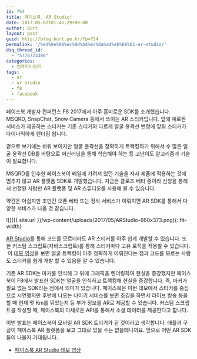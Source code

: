 ```yaml
---
id: 754
title: 페이스북, AR Studio!
date: 2017-05-02T01:46:29+00:00
author: Burt
layout: post
guid: http://blog.burt.pe.kr/?p=754
permalink: '/%ed%8e%98%ec%9d%b4%ec%8a%a4%eb%b6%81-ar-studio/'
dsq_thread_id:
  - "5776723386"
categories:
  - 컴퓨터이야기
tags:
  - ar
  - ar studio
  - f8
  - facebook
---
```


페이스북 개발자 컨퍼런스 F8 2017에서 아주 흥미로운 SDK를 소개했습니다. MSQRD, SnapChat, Snow Camera 등에서 쓰이는 AR 스티커입니다. 앞에 예로든 서비스가 제공하는 스티커는 기존 스티커와 다르게 얼굴 윤곽선 변형에 맞춰 스티커가 다이나믹하게 렌더링 됩니다. 

겉으로 보기에는 쉬워 보이지만 얼굴 윤곽선을 정확하게 트랙킹하기 위해서 수 많은 얼굴 윤곽선 DB를 바탕으로 머신러닝을 통해 학습해야 하는 등 고난이도 알고리즘과 기술이 필요합니다. 

MSQRD를 인수한 페이스북이 베일에 가려져 있던 기술을 자사 제품에 적용하는 것에 멈추지 않고 AR 플랫폼 SDK로 개발했습니다. 지금은 클로즈 베타 중이라 신청을 통해서 선정된 사람만 AR 플랫폼 및 AR 스튜디오를 사용해 볼 수 있습니다. 

약간은 아쉽지만 조만간 오픈 베타 또는 정식 서비스가 이뤄지면 AR SDK를 통해서 다양한 서비스가 나올 것 같습니다.

![]({{ site.url }}/wp-content/uploads/2017/05/ARStudio-660x373.png){:.fit-width}

[AR Studio](https://developers.facebook.com/videos/f8-2017/intro-to-building-camera-effects-with-the-ar-studio-live-demo/?utm_campaign=This%2BWeek%2Bin%2BSwift&utm_medium=email&utm_source=This_Week_in_Swift_129)를 통해 코드를 모르더라도 AR 스티커를 아주 쉽게 개발할 수 있습니다. 또한 커스텀 스크립트(자바스크립트)를 통해 스티커마다 고유 로직을 적용할 수 있습니다.  이 [데모 영상](https://developers.facebook.com/videos/f8-2017/intro-to-building-camera-effects-with-the-ar-studio-live-demo/?utm_campaign=This%2BWeek%2Bin%2BSwift&utm_medium=email&utm_source=This_Week_in_Swift_129)을 보면 얼굴 트랙킹이 아주 정확하게 이뤄진다는 점과 코드를 모르는 사람도 스티커를 쉽게 개발 할 수 있음을 알 수 있습니다.
  
기존 AR SDK는 마커를 인식해 그 위에 그래픽을 렌더링하여 현실을 증강했지만 페이스북이 F8에서 발표한 SDK는 얼굴을 인식하고 트랙킹해 현실을 증강합니다. 즉, 마커가 필요 없는 SDK라는 점에서 의미가 있습니다. 페이스북은 이번 데모에서 스티커를 중심으로 시연했지만 후반에 나오는 나이키 서비스를 보면 조깅을 하면서 라이브 방송 등을 할 때 현재 몇 Km를 뛰었는지 등 부가 정보를 AR로 제공할 수 있습니다. 커스텀 스크립트를 작성할 때, 페이스북의 다채로운 API를 통해서 소셜 데이터를 제공한다고 합니다.

이번 발표는 페이스북이 모바일 AR SDK 트리거가 된 것이라고 생각합니다. 애플과 구글이 페이스북 AR 플랫폼을 보고 그대로 있을 수는 없을테니까요. 앞으로 어떤 AR SDK 들이 나올지 기대됩니다.

  * [페이스북 AR Studio 데모 영상](https://developers.facebook.com/videos/f8-2017/intro-to-building-camera-effects-with-the-ar-studio-live-demo/?utm_campaign=This%2BWeek%2Bin%2BSwift&utm_medium=email&utm_source=This_Week_in_Swift_129)